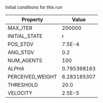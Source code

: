 Initial conditions for this run

| Property     | Value     |
|--------------|-----------|
|MAX_ITER|200000|
|INITIAL_STATE|r|
|POS_STDV|7.5E-4|
|ANG_STDV|0.2|
|NUM_AGENTS|100|
|ALPHA| 0.785398163|
|PERCEIVED_WEIGHT|6.283185307|
|THRESHOLD|20.0|
|VELOCITY|2.5E-5|